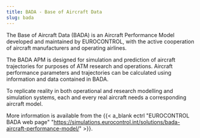 ```yaml
---
title: BADA - Base of Aircraft Data
slug: bada
---
```


The Base of Aircraft Data (BADA) is an Aircraft Performance Model developed and
maintained by EUROCONTROL, with the active cooperation of aircraft manufacturers
and operating airlines.

The BADA APM is designed for simulation and prediction of aircraft trajectories
for purposes of ATM research and operations.
Aircraft performance parameters and trajectories can be calculated using
information and data contained in BADA.

To replicate reality in both operational and research modelling and simulation
systems, each and every real aircraft needs a corresponding aircraft model.

More information is available from the
{{< a_blank ectrl "EUROCONTROL BADA web page" "https://simulations.eurocontrol.int/solutions/bada-aircraft-performance-model/" >}}.
